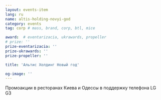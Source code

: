```yaml
---
layout: events-item
lang: ru
name: altis-holding-novyi-god
category: events
tag: corp # mass, brand, corp, btl, mice

award:  # eventarizacia, ukrawards, propeller
# prize: ''
prize-eventarizacia: ''
prize-ukrawards: ''
prize-propeller: ''

title: 'Альтис Холдинг Новый год'

og-image: ''
---
```


Промоакции в ресторанах Киева и Одессы в поддержку телефона LG G3
